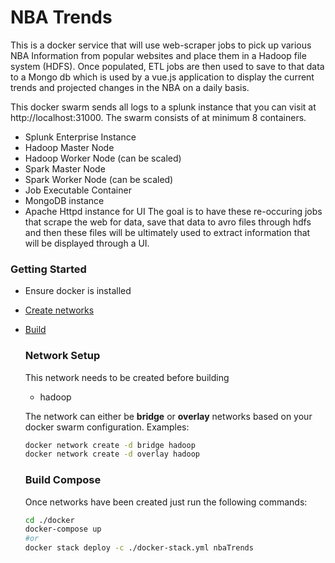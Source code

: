 # NBA Trends
This is a docker service that will use web-scraper jobs to pick up various NBA Information from popular websites and place them in a Hadoop file system (HDFS). Once populated, ETL jobs are then used to save to that data to a Mongo db which is used by a vue.js application to display the current trends and projected changes in the NBA on a daily basis.


This docker swarm sends all logs to a splunk instance that you can visit at http://localhost:31000. The swarm consists of at minimum 8 containers.
- Splunk Enterprise Instance
- Hadoop Master Node
- Hadoop Worker Node (can be scaled)
- Spark Master Node
- Spark Worker Node (can be scaled)
- Job Executable Container
- MongoDB instance
- Apache Httpd instance for UI
The goal is to have these re-occuring jobs that scrape the web for data, save that data to avro files through hdfs and then these files will be ultimately used to extract information that will be displayed through a UI.

### Getting Started
- Ensure docker is installed
- [Create networks](#network-setup)
- [Build](#build-compose)

    ### Network Setup
    This network needs to be created before building
    - hadoop

    The network can either be <strong>bridge</strong> or <strong>overlay</strong> networks based on your docker swarm configuration.
    Examples: 
    ```bash
    docker network create -d bridge hadoop
    docker network create -d overlay hadoop
    ```

    ### Build Compose
    Once networks have been created just run the following commands:
    ```bash
    cd ./docker
    docker-compose up
    #or
    docker stack deploy -c ./docker-stack.yml nbaTrends
    ```
